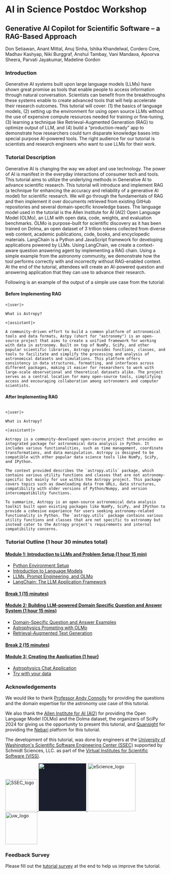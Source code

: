 # AI in Science Postdoc Workshop

## Generative AI Copilot for Scientific Software – a RAG-Based Approach

Don Setiawan, Anant Mittal, Anuj Sinha, Ishika Khandelwal, Cordero Core, Madhav
Kashyap, Niki Burggraf, Anshul Tambay, Vani Mandava, Apoorva Sheera, Parvati 
Jayakumar, Madeline Gordon

### Introduction

Generative AI systems built upon large language models (LLMs) have shown great
promise as tools that enable people to access information through natural
conversation. Scientists can benefit from the breakthroughs these systems enable
to create advanced tools that will help accelerate their research outcomes. This
tutorial will cover: (1) the basics of language models, (2) setting up the
environment for using open source LLMs without the use of expensive compute
resources needed for training or fine-tuning, (3) learning a technique like
Retrieval-Augmented Generation (RAG) to optimize output of LLM, and (4) build a
“production-ready” app to demonstrate how researchers could turn disparate
knowledge bases into special purpose AI-powered tools. The right audience for
our tutorial is scientists and research engineers who want to use LLMs for their
work.

### Tutorial Description

Generative AI is changing the way we adopt and use technology. The power of AI
is manifest in the everyday interactions of consumer tech and tools. This
tutorial aims to utilize the underlying methods in Generative AI to advance
scientific research. This tutorial will introduce and implement RAG (a technique
for enhancing the accuracy and reliability of a generative AI model) for
scientific research. We will go through the fundamentals of RAG and then
implement it over documents retrieved from existing GitHub repositories and
several domain-specific knowledge bases. The language model used in the tutorial
is the Allen Institute for AI (AI2) Open Language Model (OLMo), an LLM with open
data, code, weights, and evaluation benchmarks. OLMo is purpose-built for
scientific discovery as it has been trained on Dolma, an open dataset of 3
trillion tokens collected from diverse web content, academic publications, code,
books, and encyclopedic materials. LangChain is a Python and JavaScript
framework for developing applications powered by LLMs. Using LangChain, we
create a context-aware question answering agent by implementing a RAG chain.
Using a simple example from the astronomy community, we demonstrate how the tool
performs correctly with and incorrectly without RAG-enabled context. At the end
of the tutorial, attendees will create an AI-powered question and answering
application that they can use to advance their research.

Following is an example of the output of a simple use case from the tutorial:

#### Before Implementing RAG

```
<|user|>

What is Astropy?

<|assistant|>

A community-driven effort to build a common platform of astronomical tools and data formats, Astpy (short for "astronomy") is an open-source project that aims to create a unified framework for working with data in astronomy. Built on top of NumPy, SciPy, and other popular scientific libraries, Astropy provides functions, classes, and tools to facilitate and simplify the processing and analysis of astronomical datasets and simulations. This platform offers consistency in data structures, formatting, and interfaces across different packages, making it easier for researchers to work with large-scale observational and theoretical datasets alike. The project serves as a central location for many open-source tools, simplifying access and encouraging collaboration among astronomers and computer scientists.

```

#### After Implementing RAG

```

<|user|>

What is Astropy?

<|assistant|>

Astropy is a community-developed open-source project that provides an integrated package for astronomical data analysis in Python. It includes various functionalities, such as time management, coordinate transformations, and data manipulation. Astropy is designed to be compatible with other popular data science tools like NumPy, SciPy, and IPython.

The context provided describes the `astropy.utils` package, which contains various utility functions and classes that are not astronomy-specific but mainly for use within the Astropy project. This package covers topics such as downloading data from URLs, data structures, compatibility with older versions of Python/Numpy, and version intercompatibility functions.

To summarize, Astropy is an open-source astronomical data analysis toolkit built upon existing packages like NumPy, SciPy, and IPython to provide a cohesive experience for users seeking astronomy-related functionality in Python. The `astropy.utils` package contains various utility functions and classes that are not specific to astronomy but instead cater to the Astropy project's requirements and internal compatibility concerns.

```

### Tutorial Outline (1 hour 30 minutes total)

#### [Module 1: Introduction to LLMs and Problem Setup (1 hour 15 min)](./module1/index.md)

- [Python Environment Setup](./module1/setup.md)
- [Introduction to Language Models](./module1/1-introduction-to-language-models.ipynb)
- [LLMs, Prompt Engineering, and OLMo](./module1/2-llms-and-prompt-engineering-with-olmo.ipynb)
- [LangChain: The LLM Application Framework](./module1/3-langchain.ipynb)

#### [Break 1 (15 minutes)](./break1.md)

#### [Module 2: Building LLM-powered Domain Specific Question and Answer System (1 hour 15 mins)](./module2/index.md)

- [Domain-Specific Question and Answer Examples](./module2/1-domain-specific-question-answering.ipynb)
- [Astrophysics Prompting with OLMo](./module2/2-astrophysics-prompting-with-olmo.ipynb)
- [Retrieval-Augmented Text Generation](./module2/3-retrieval-augmented-text-generation.ipynb)

#### [Break 2 (15 minutes)](./break2.md)

#### [Module 3: Creating the Application (1 hour)](./module3/index.md)

- [Astrophysics Chat Application](./module3/1-olmo-chat-rag.ipynb)
- [Try with your data](./module3/2-try-with-your-data.ipynb)

### Acknowledgements

We would like to thank
[Professor Andy Connolly](https://escience.washington.edu/member/andy-connolly/)
for providing the questions and the domain expertise for the astronomy use case
of this tutorial.

We also thank the [Allen Institute for AI (AI2)](https://allenai.org/) for
providing the Open Language Model (OLMo) and the Dolma dataset, the organizers
of SciPy 2024 for giving us the opportunity to present this tutorial, and
[Quansight](https://quansight.com/) for providing the
[Nebari](https://www.nebari.dev/) platform for this tutorial.

The development of this tutorial, was done by engineers at the
[University of Washington's Scientific Software Engineering Center (SSEC)](https://escience.washington.edu/software-engineering/ssec/)
supported by Schmidt Sciences, LLC. as part of the
[Virtual Institutes for Scientific Software (VISS)](https://www.schmidtsciences.org/viss/).

<div>
  <a href="https://escience.washington.edu/software-engineering/ssec/">
    <img src="https://uw-ssec-tutorials.readthedocs.io/en/latest/_static/logo.png"
    alt="SSEC_logo" width="100">
  </a>
  <a href="https://www.schmidtsciences.org/viss/">
    <img src="https://www.schmidtsciences.org/wp-content/themes/schmidt-sciences/images/logo.png" alt="Schmidt_logo" width="150" style="background-color: #1a1e2d;">
  </a>
  <a href="https://escience.washington.edu/">
    <img src="https://escience.washington.edu/wp-content/uploads/2022/07/escience-logo-768x193.png" alt="eScience_logo" width="150" style="background-color: #ffffff;">
  </a>
  <a href="https://washington.edu/">
    <img src="https://upload.wikimedia.org/wikipedia/commons/1/17/Washington_Huskies_logo.svg" alt="uw_logo" height="100">
  </a>
</div>

### Feedback Survey

Please fill out the [tutorial survey](https://tinyurl.com/ssecfeedback) at the
end to help us improve the tutorial.
